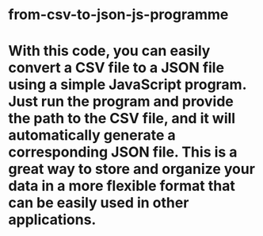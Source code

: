 # from-csv-to-json-js-programme
# With this code, you can easily convert a CSV file to a JSON file using a simple JavaScript program. Just run the program and provide the path to the CSV file, and it will automatically generate a corresponding JSON file. This is a great way to store and organize your data in a more flexible format that can be easily used in other applications.
